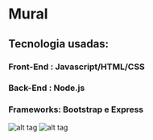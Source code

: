 # Mural
     
## Tecnologia usadas:
   ### Front-End : Javascript/HTML/CSS
   ### Back-End : Node.js
   ### Frameworks: Bootstrap e Express
 
      
![alt tag](https://github.com/developerWelligton/Mural-simples-front-e-back/blob/main/img/1.png)
![alt tag](https://github.com/developerWelligton/Mural-simples-front-e-back/blob/main/img/2.png)

 
